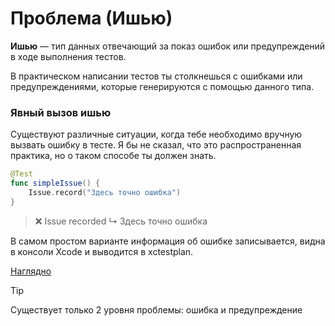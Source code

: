 # Проблема (Ишью)

**Ишью** — тип данных отвечающий за показ ошибок или предупреждений в ходе выполнения тестов.

В практическом написании тестов ты столкнешься с ошибками или предупреждениями, которые генерируются с помощью данного типа.

### Явный вызов ишью

Существуют различные ситуации, когда тебе необходимо вручную вызвать ошибку в тесте.
Я бы не сказал, что это распространенная практика, но о таком способе ты должен знать.

```swift
@Test
func simpleIssue() {
	Issue.record("Здесь точно ошибка")
}
```

> ❌ Issue recorded ↳ Здесь точно ошибка

В самом простом варианте информация об ошибке записывается, видна в консоли Xcode и выводится в xctestplan.

[Наглядно](../assets/simple_issue.png)

> [!TIP]
> Существует только 2 уровня проблемы: ошибка и предупреждение
